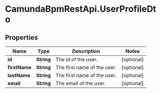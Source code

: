# CamundaBpmRestApi.UserProfileDto

## Properties

Name | Type | Description | Notes
------------ | ------------- | ------------- | -------------
**id** | **String** | The id of the user. | [optional] 
**firstName** | **String** | The first name of the user. | [optional] 
**lastName** | **String** | The first name of the user. | [optional] 
**email** | **String** | The email of the user. | [optional] 


